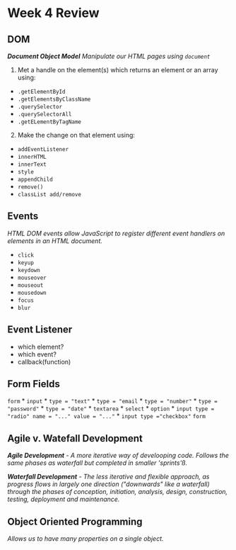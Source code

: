 # Week 4 Review

## DOM

*__Document Object Model__ Manipulate our HTML pages using `document`*

1. Met a handle on the element(s) which returns an element or an array using:

* `.getElementById`
* `.getElementsByClassName`
* `.querySelector`
* `.querySelectorAll`
* `.getELementByTagName`


2. Make the change on that element using:

* `addEventListener`
* `innerHTML`
* `innerText`
* `style`
* `appendChild`
* `remove()`
* `classList add/remove`

## Events

*HTML DOM events allow JavaScript to register different event handlers on elements in an HTML document.*

* `click`
* `keyup`
* `keydown`
* `mouseover`
* `mouseout`
* `mousedown`
* `focus`
* `blur`

## Event Listener

* which element?
* which event?
* callback(function)

## Form Fields

`form`
	* `input`
		* `type = "text"`
		* `type = "email`
		* `type = "number"`
		* `type = "password"`
		* `type = "date"`
	* `textarea`
	* `select`
		* `option`
	* `input type = "radio" name = "..." value = "..."`
	* `input type ="checkbox"`
`form`

## Agile v. Watefall Development

*__Agile Development__ - A more iterative way of develooping code. Follows the same phases as waterfall but completed in smaller 'sprints'ß.*

*__Waterfall Development__ - The less iterative and flexible approach, as progress flows in largely one direction ("downwards" like a waterfall) through the phases of conception, initiation, analysis, design, construction, testing, deployment and maintenance.*

## Object Oriented Programming

*Allows us to have many properties on a single object.*








